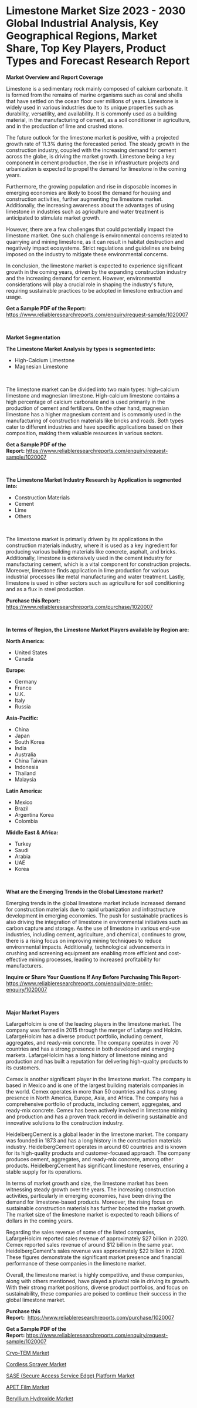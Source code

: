 <p><h1>Limestone Market Size 2023 - 2030 Global Industrial Analysis, Key Geographical Regions, Market Share, Top Key Players, Product Types and Forecast Research Report</h1></p><p><strong>Market Overview and Report Coverage</strong></p>
<p><p>Limestone is a sedimentary rock mainly composed of calcium carbonate. It is formed from the remains of marine organisms such as coral and shells that have settled on the ocean floor over millions of years. Limestone is widely used in various industries due to its unique properties such as durability, versatility, and availability. It is commonly used as a building material, in the manufacturing of cement, as a soil conditioner in agriculture, and in the production of lime and crushed stone.</p><p>The future outlook for the limestone market is positive, with a projected growth rate of 11.3% during the forecasted period. The steady growth in the construction industry, coupled with the increasing demand for cement across the globe, is driving the market growth. Limestone being a key component in cement production, the rise in infrastructure projects and urbanization is expected to propel the demand for limestone in the coming years.</p><p>Furthermore, the growing population and rise in disposable incomes in emerging economies are likely to boost the demand for housing and construction activities, further augmenting the limestone market. Additionally, the increasing awareness about the advantages of using limestone in industries such as agriculture and water treatment is anticipated to stimulate market growth.</p><p>However, there are a few challenges that could potentially impact the limestone market. One such challenge is environmental concerns related to quarrying and mining limestone, as it can result in habitat destruction and negatively impact ecosystems. Strict regulations and guidelines are being imposed on the industry to mitigate these environmental concerns.</p><p>In conclusion, the limestone market is expected to experience significant growth in the coming years, driven by the expanding construction industry and the increasing demand for cement. However, environmental considerations will play a crucial role in shaping the industry's future, requiring sustainable practices to be adopted in limestone extraction and usage.</p></p>
<p><strong>Get a Sample PDF of the Report:</strong> <a href="https://www.reliableresearchreports.com/enquiry/request-sample/1020007">https://www.reliableresearchreports.com/enquiry/request-sample/1020007</a></p>
<p>&nbsp;</p>
<p><strong>Market Segmentation</strong></p>
<p><strong>The Limestone Market Analysis by types is segmented into:</strong></p>
<p><ul><li>High-Calcium Limestone</li><li>Magnesian Limestone</li></ul></p>
<p>&nbsp;</p>
<p><p>The limestone market can be divided into two main types: high-calcium limestone and magnesian limestone. High-calcium limestone contains a high percentage of calcium carbonate and is used primarily in the production of cement and fertilizers. On the other hand, magnesian limestone has a higher magnesium content and is commonly used in the manufacturing of construction materials like bricks and roads. Both types cater to different industries and have specific applications based on their composition, making them valuable resources in various sectors.</p></p>
<p><strong>Get a Sample PDF of the Report:</strong>&nbsp;<a href="https://www.reliableresearchreports.com/enquiry/request-sample/1020007">https://www.reliableresearchreports.com/enquiry/request-sample/1020007</a></p>
<p>&nbsp;</p>
<p><strong>The Limestone Market Industry Research by Application is segmented into:</strong></p>
<p><ul><li>Construction Materials</li><li>Cement</li><li>Lime</li><li>Others</li></ul></p>
<p>&nbsp;</p>
<p><p>The limestone market is primarily driven by its applications in the construction materials industry, where it is used as a key ingredient for producing various building materials like concrete, asphalt, and bricks. Additionally, limestone is extensively used in the cement industry for manufacturing cement, which is a vital component for construction projects. Moreover, limestone finds application in lime production for various industrial processes like metal manufacturing and water treatment. Lastly, limestone is used in other sectors such as agriculture for soil conditioning and as a flux in steel production.</p></p>
<p><strong>Purchase this Report:</strong>&nbsp; <a href="https://www.reliableresearchreports.com/purchase/1020007">https://www.reliableresearchreports.com/purchase/1020007</a></p>
<p>&nbsp;</p>
<p><strong>In terms of Region, the Limestone Market Players available by Region are:</strong></p>
<p>
    <p> <strong> North America: </strong>
        <ul>
            <li>United States</li>
            <li>Canada</li>
        </ul>
        </p> 
    <p> <strong> Europe: </strong>
        <ul>
            <li>Germany</li>
            <li>France</li>
            <li>U.K.</li>
            <li>Italy</li>
            <li>Russia</li>
        </ul>
        </p> 
    <p> <strong> Asia-Pacific: </strong>
        <ul>
            <li>China</li>
            <li>Japan</li>
            <li>South Korea</li>
            <li>India</li>
            <li>Australia</li>
            <li>China Taiwan</li>
            <li>Indonesia</li>
            <li>Thailand</li>
            <li>Malaysia</li>
        </ul>
        </p> 
    <p> <strong> Latin America: </strong>
        <ul>
            <li>Mexico</li>
            <li>Brazil</li>
            <li>Argentina Korea</li>
            <li>Colombia</li>
        </ul>
        </p> 
    <p> <strong> Middle East & Africa: </strong>
        <ul>
            <li>Turkey</li>
            <li>Saudi</li>
            <li>Arabia</li>
            <li>UAE</li>
            <li>Korea</li>
        </ul>
    </p>
    </p>
<p>&nbsp;</p>
<p><strong>What are the Emerging Trends in the Global Limestone market?</strong></p>
<p><p>Emerging trends in the global limestone market include increased demand for construction materials due to rapid urbanization and infrastructure development in emerging economies. The push for sustainable practices is also driving the integration of limestone in environmental initiatives such as carbon capture and storage. As the use of limestone in various end-use industries, including cement, agriculture, and chemical, continues to grow, there is a rising focus on improving mining techniques to reduce environmental impacts. Additionally, technological advancements in crushing and screening equipment are enabling more efficient and cost-effective mining processes, leading to increased profitability for manufacturers.</p></p>
<p><strong>Inquire or Share Your Questions If Any Before Purchasing This Report</strong>- <a href="https://www.reliableresearchreports.com/enquiry/pre-order-enquiry/1020007">https://www.reliableresearchreports.com/enquiry/pre-order-enquiry/1020007</a></p>
<p>&nbsp;</p>
<p><strong>Major Market Players</strong></p>
<p><p>LafargeHolcim is one of the leading players in the limestone market. The company was formed in 2015 through the merger of Lafarge and Holcim. LafargeHolcim has a diverse product portfolio, including cement, aggregates, and ready-mix concrete. The company operates in over 70 countries and has a strong presence in both developed and emerging markets. LafargeHolcim has a long history of limestone mining and production and has built a reputation for delivering high-quality products to its customers.</p><p>Cemex is another significant player in the limestone market. The company is based in Mexico and is one of the largest building materials companies in the world. Cemex operates in more than 50 countries and has a strong presence in North America, Europe, Asia, and Africa. The company has a comprehensive portfolio of products, including cement, aggregates, and ready-mix concrete. Cemex has been actively involved in limestone mining and production and has a proven track record in delivering sustainable and innovative solutions to the construction industry.</p><p>HeidelbergCement is a global leader in the limestone market. The company was founded in 1873 and has a long history in the construction materials industry. HeidelbergCement operates in around 60 countries and is known for its high-quality products and customer-focused approach. The company produces cement, aggregates, and ready-mix concrete, among other products. HeidelbergCement has significant limestone reserves, ensuring a stable supply for its operations.</p><p>In terms of market growth and size, the limestone market has been witnessing steady growth over the years. The increasing construction activities, particularly in emerging economies, have been driving the demand for limestone-based products. Moreover, the rising focus on sustainable construction materials has further boosted the market growth. The market size of the limestone market is expected to reach billions of dollars in the coming years.</p><p>Regarding the sales revenue of some of the listed companies, LafargeHolcim reported sales revenue of approximately $27 billion in 2020. Cemex reported sales revenue of around $12 billion in the same year. HeidelbergCement's sales revenue was approximately $22 billion in 2020. These figures demonstrate the significant market presence and financial performance of these companies in the limestone market.</p><p>Overall, the limestone market is highly competitive, and these companies, along with others mentioned, have played a pivotal role in driving its growth. With their strong market positions, diverse product portfolios, and focus on sustainability, these companies are poised to continue their success in the global limestone market.</p></p>
<p><strong>Purchase this Report:</strong>&nbsp;&nbsp;<a href="https://www.reliableresearchreports.com/purchase/1020007">https://www.reliableresearchreports.com/purchase/1020007</a></p>
<p></p>
<p><strong>Get a Sample PDF of the Report:</strong>&nbsp;<a href="https://www.reliableresearchreports.com/enquiry/request-sample/1020007">https://www.reliableresearchreports.com/enquiry/request-sample/1020007</a></p>
<p><p><a href="https://www.linkedin.com/pulse/cryo-tem-market-size-share-global-analysis-report-2023--vveve/">Cryo-TEM Market</a></p><p><a href="https://medium.com/@kabirkhanrp23/cordless-sprayer-market-outlook-industry-overview-and-forecast-2023-to-2030-391e1fbb1a64">Cordless Sprayer Market</a></p><p><a href="https://www.linkedin.com/pulse/sase-secure-access-service-edge-platform-market-challenges-oxche/">SASE (Secure Access Service Edge) Platform Market</a></p><p><a href="https://github.com/gaydyna/Market-Research-Report-List-1/blob/main/apet-film-market.md">APET Film Market</a></p><p><a href="https://github.com/tamvrosiya/Market-Research-Report-List-1/blob/main/beryllium-hydroxide-market.md">Beryllium Hydroxide Market</a></p></p>